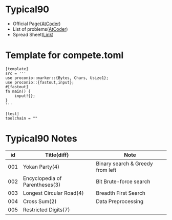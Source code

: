 # Typical90

 - Official Page([AtCoder](https://atcoder.jp/contests/typical90/))
 - List of problems([AtCoder](https://atcoder.jp/contests/typical90/tasks))
 - Spread Sheet([Link](https://docs.google.com/spreadsheets/d/1GG4Higis4n4GJBViVltjcbuNfyr31PzUY_ZY1zh2GuI/edit#gid=1593175261))

# Template for compete.toml

```
[template]
src = '''
use proconio::marker::{Bytes, Chars, Usize1};
use proconio::{fastout,input};
#[fastout]
fn main() {
	input!{};
}
'''

[test]
toolchain = ""
```


# Typical90 Notes

| id | Title(diff) |  Note |
| -- | -- | -- |
| 001 | Yokan Party(4) | Binary search & Greedy from left |
| 002 | Encyclopedia of Parentheses(3) | Bit Brute-force search |
| 003 | Longest Circular Road(4) | Breadth First Search |
| 004 | Cross Sum(2) | Data Preprocessing |
| 005 | Restricted Digits(7) |  |
